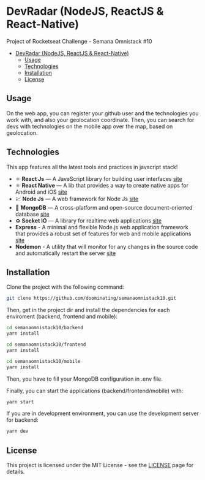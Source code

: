 # DevRadar (NodeJS, ReactJS & React-Native)

Project of Rocketseat Challenge - Semana Omnistack #10

- [DevRadar (NodeJS, ReactJS & React-Native)](#devradar-nodejs-reactjs--react-native)
  - [Usage](#usage)
  - [Technologies](#technologies)
  - [Installation](#installation)
  - [License](#license)

## Usage

On the web app, you can register your github user and the technologies you work with, and also your geolocation coordinate. Then, you can search for devs with technologies on the mobile app over the map, based on geolocation.

## Technologies

This app features all the latest tools and practices in javscript stack!

- ⚛️ **React Js** — A JavaScript library for building user interfaces [site](https://reactjs.org/)
- ⚛️ **React Native** — A lib that provides a way to create native apps for Android and iOS [site](https://facebook.github.io/react-native/)
- 💹 **Node Js** — A web framework for Node Js [site](https://nodejs.org/)
- 📄 **MongoDB** — A cross-platform and open-source document-oriented database [site](https://www.mongodb.com/)
- ♻️ **Socket IO** — A library for realtime web applications [site](https://socket.io/)
- **Express** - A minimal and flexible Node.js web application framework that provides a robust set of features for web and mobile applications [site](https://expressjs.com/pt-br/)
- **Nodemon** - A utility that will monitor for any changes in the source code and automatically restart the server [site](https://nodemon.io/)

## Installation

Clone the project with the following command:

```sh
git clone https://github.com/doominating/semanaomnistack10.git
```

Then, get in the project dir and install the dependencies for each enviroment (backend, frontend and mobile):

```sh
cd semanaomnistack10/backend
yarn install

cd semanaomnistack10/frontend
yarn install

cd semanaomnistack10/mobile
yarn install
```

Then, you have to fill your MongoDB configuration in .env file.

Finally, you can start the applications (backend/frontend/mobile) with:

```sh
yarn start
```

If you are in development environment, you can use the development server for backend:

```sh
yarn dev
```

## License

This project is licensed under the MIT License - see the [LICENSE](https://opensource.org/licenses/MIT) page for details.